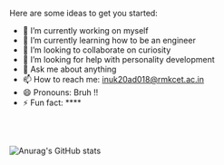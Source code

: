 



Here are some ideas to get you started:

- 🔭 I’m currently working on myself
- 🌱 I’m currently learning how to be an engineer
- 👯 I’m looking to collaborate on curiosity
- 🤔 I’m looking for help with personality development
- 💬 Ask me about anything
- 📫 How to reach me: inuk20ad018@rmkcet.ac.in
- 😄 Pronouns: Bruh !!
- ⚡ Fun fact: ****
<br>
<br>

![Anurag's GitHub stats](https://github-readme-stats.vercel.app/api?username=Dileepinukurthi&show_icons=true&theme=tokyonight)
